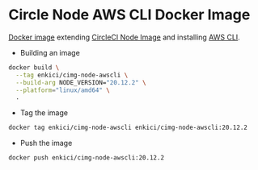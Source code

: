 # Circle Node AWS CLI Docker Image

[Docker image](https://hub.docker.com/r/enkici/cimg-node-awscli) extending [CircleCI Node Image](https://hub.docker.com/r/cimg/node/) and installing [AWS CLI](https://github.com/aws/aws-cli).

- Building an image

```bash
docker build \
  --tag enkici/cimg-node-awscli \
  --build-arg NODE_VERSION="20.12.2" \
  --platform="linux/amd64" \
  .
```

- Tag the image

```bash
docker tag enkici/cimg-node-awscli enkici/cimg-node-awscli:20.12.2
```

- Push the image

```bash
docker push enkici/cimg-node-awscli:20.12.2
```
